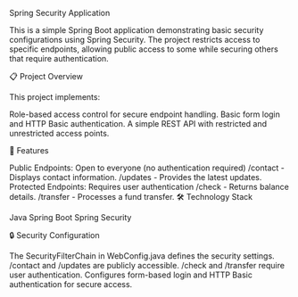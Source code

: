 Spring Security Application

This is a simple Spring Boot application demonstrating basic security configurations using Spring Security. The project restricts access to specific endpoints, allowing public access to some while securing others that require authentication.

📋 Project Overview

This project implements:

Role-based access control for secure endpoint handling.
Basic form login and HTTP Basic authentication.
A simple REST API with restricted and unrestricted access points.

🚀 Features

Public Endpoints: Open to everyone (no authentication required)
/contact - Displays contact information.
/updates - Provides the latest updates.
Protected Endpoints: Requires user authentication
/check - Returns balance details.
/transfer - Processes a fund transfer.
🛠️ Technology Stack

Java
Spring Boot
Spring Security

🔒 Security Configuration

The SecurityFilterChain in WebConfig.java defines the security settings.
/contact and /updates are publicly accessible.
/check and /transfer require user authentication.
Configures form-based login and HTTP Basic authentication for secure access.
